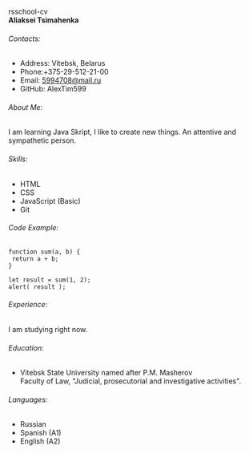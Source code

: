  rsschool-cv <br>
**Aliaksei Tsimahenka**
 ###### Contacts:
 * Address: Vitebsk, Belarus
 * Phone:+375-29-512-21-00
 * Email: 5994708@mail.ru
 * GitHub: AlexTim599
 ###### About Me:
 I am learning Java Skript, I like to create new things. An attentive and sympathetic person.
 ###### Skills:
 * HTML
 * CSS
 * JavaScript (Basic)
 * Git
 ###### Code Example:
 ```
 function sum(a, b) {
  return a + b;
}

let result = sum(1, 2);
alert( result ); 
```
###### Experience:
I am studying right now.

###### Education:
* Vitebsk State University named after P.M. Masherov <br>
Faculty of Law, "Judicial, prosecutorial and investigative activities".
###### Languages:
* Russian
* Spanish (A1)
* English (A2)


